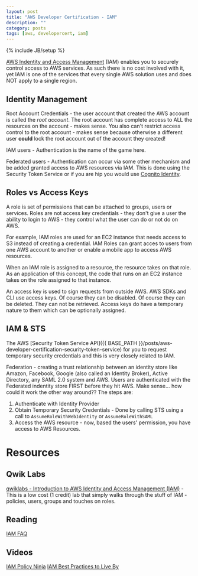 ```yaml
---
layout: post
title: "AWS Developer Certification - IAM"
description: ""
category: posts
tags: [aws, developercert, iam]
---
```

{% include JB/setup %}

[AWS Indentity and Access Management](https://aws.amazon.com/iam/) (IAM) enables you to securely control access to AWS services. As such there is no cost involved with it, yet IAM is one of the services that every single AWS solution uses and does NOT apply to a single region.

## Identity Management
Root Account Credentials - the user account that created the AWS account is called the *root account*. The root account has complete access to ALL the resources on the account - makes sense. You also can't restrict access control to the root account - makes sense because otherwise a different user **could** lock the root account out of the account they created!

IAM users - Authentication is the name of the game here. 

Federated users - Authentication can occur via some other mechanism and be added granted access to AWS resources via IAM. This is done using the Security Token Service or if you are hip you would use [Cognito Identity](https://docs.aws.amazon.com/cognito/latest/developerguide/cognito-identity.html).

## Roles vs Access Keys
A role is set of permissions that can be attached to groups, users or services. Roles are not access key credentials - they don't give a user the ability to login to AWS - they control what the user can do or not do on AWS.

For example, IAM roles are used for an EC2 instance that needs access to S3 instead of creating a credential. IAM Roles can grant acces to users from one AWS account to another or enable a mobile app to access AWS resources.

When an IAM role is assigned to a resource, the resource takes on that role. As an application of this concept, the code that runs on an EC2 instance takes on the role assigned to that instance.

An access key is used to sign requests from outside AWS. AWS SDKs and CLI use access keys. Of course they can be disabled. Of course they can be deleted. They can not be retrieved. Access keys do have a temporary nature to them which can be optionally assigned.

## IAM &amp; STS
The AWS [Security Token Service API]({{ BASE_PATH }}/posts/aws-developer-certification-security-token-service) for you to request temporary security credentials and this is very closely related to IAM.

Federation - creating a trust relationship between an identity store like Amazon, Facebook, Google (also called an Identity Broker), Active Directory, any SAML 2.0 system and AWS. Users are authenticated with the Federated indentity store FIRST before they hit AWS. Make sense... how could it work the other way around?? The steps are:

1. Authenticate with Identity Provider 
2. Obtain Temporary Security Credentials - Done by calling STS using a call to `AssumeRoleWithWebIdentity` or `AssumeRoleWithSAML`
3. Access the AWS resource - now, based the users' permission, you have access to AWS Resources.

# Resources
## Qwik Labs
[qwiklabs - Introduction to AWS Identity and Access Management (IAM)](https://qwiklabs.com/focuses/2885) - This is a low cost (1 credit) lab that simply walks through the stuff of IAM - policies, users, groups and touches on roles.

## Reading
[IAM FAQ](https://aws.amazon.com/iam/faqs/)

## Videos
[IAM Policy Ninja](https://www.youtube.com/watch?v=Du478i9O_mc)
[IAM Best Practices to Live By](https://www.youtube.com/watch?v=_wiGpBQGCjU)